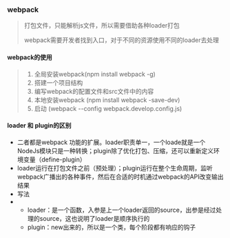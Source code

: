 ### webpack

> 打包文件，只能解析js文件，所以需要借助各种loader打包
>
> webpack需要开发者找到入口，对于不同的资源使用不同的loader去处理

#### webpack的使用

> 1. 全局安装webpack\(npm install webpack -g\)
> 2. 搭建一个项目结构
> 3. 编写webpack的配置文件和src文件中的内容
> 4. 本地安装webpack \(npm install webpack -save-dev\)
> 5. 启动 \(webpack --config webpack.develop.config.js\)

#### loader 和 plugin的区别

* 二者都是webpack 功能的扩展。loader职责单一，一个loade就是一个NodeJs模块只是一种转换；plugin除了优化打包、压缩，还可以重新定义环境变量（define-plugin）
* loader运行在打包文件之前（预处理）；plugin运行在整个生命周期，监听webpack广播出的各种事件，然后在合适的时机通过webpack的API改变输出结果
* 写法
* * loader：是一个函数，入参是上一个loader返回的source，出参是经过处理的source，这也说明了loader是顺序执行的
  * plugin：new出来的，所以是一个类，每个阶段都有响应的钩子



